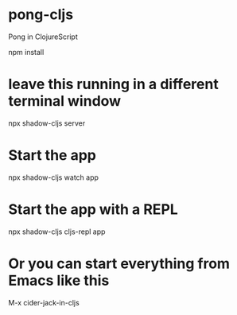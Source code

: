 # pong-cljs
Pong in ClojureScript


npm install

# leave this running in a different terminal window
npx shadow-cljs server

# Start the app
npx shadow-cljs watch app

# Start the app with a REPL
npx shadow-cljs cljs-repl app

# Or you can start everything from Emacs like this
M-x cider-jack-in-cljs
